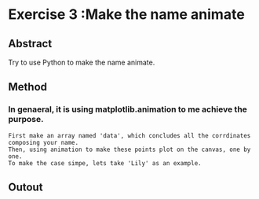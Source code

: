 # Exercise 3 :Make the name animate
## Abstract
   Try to use Python to make the name animate.
## Method
### In genaeral, it is using matplotlib.animation to me achieve the purpose. 
    First make an array named 'data', which concludes all the corrdinates composing your name.
    Then, using animation to make these points plot on the canvas, one by one.
    To make the case simpe, lets take 'Lily' as an example.
## Outout
